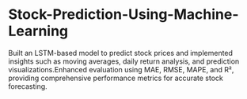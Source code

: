 # Stock-Prediction-Using-Machine-Learning
Built an LSTM-based model to predict stock prices and implemented insights such as moving averages, daily return analysis, and prediction visualizations.Enhanced evaluation using MAE, RMSE, MAPE, and R², providing comprehensive performance metrics for accurate stock forecasting.
